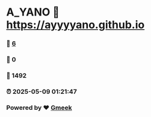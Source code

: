 # A_YANO :link: https://ayyyyano.github.io 
### :page_facing_up: [6](https://ayyyyano.github.io/tag.html) 
### :speech_balloon: 0 
### :hibiscus: 1492 
### :alarm_clock: 2025-05-09 01:21:47 
### Powered by :heart: [Gmeek](https://github.com/Meekdai/Gmeek)
